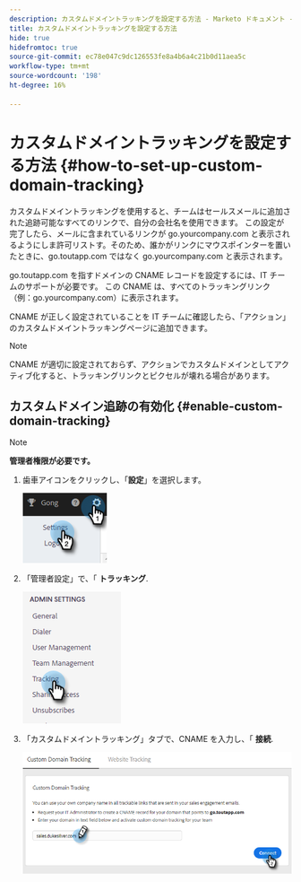 ```yaml
---
description: カスタムドメイントラッキングを設定する方法 - Marketo ドキュメント - 製品ドキュメント
title: カスタムドメイントラッキングを設定する方法
hide: true
hidefromtoc: true
source-git-commit: ec78e047c9dc126553fe8a4b6a4c21b0d11aea5c
workflow-type: tm+mt
source-wordcount: '198'
ht-degree: 16%

---
```


# カスタムドメイントラッキングを設定する方法 {#how-to-set-up-custom-domain-tracking}

カスタムドメイントラッキングを使用すると、チームはセールスメールに追加された追跡可能なすべてのリンクで、自分の会社名を使用できます。 この設定が完了したら、メールに含まれているリンクが go.yourcompany.com と表示されるようにしま許可リストす。そのため、誰かがリンクにマウスポインターを置いたときに、go.toutapp.com ではなく go.yourcompany.com と表示されます。

go.toutapp.com を指すドメインの CNAME レコードを設定するには、IT チームのサポートが必要です。 この CNAME は、すべてのトラッキングリンク（例：go.yourcompany.com）に表示されます。

CNAME が正しく設定されていることを IT チームに確認したら、「アクション」のカスタムドメイントラッキングページに追加できます。

>[!NOTE]
>
>CNAME が適切に設定されておらず、アクションでカスタムドメインとしてアクティブ化すると、トラッキングリンクとピクセルが壊れる場合があります。

## カスタムドメイン追跡の有効化 {#enable-custom-domain-tracking}

>[!NOTE]
>
>**管理者権限が必要です。**

1. 歯車アイコンをクリックし、「**設定**」を選択します。

   ![](assets/how-to-set-up-custom-domain-tracking-1.png)

1. 「管理者設定」で、「 **トラッキング**.

   ![](assets/how-to-set-up-custom-domain-tracking-2.png)

1. 「カスタムドメイントラッキング」タブで、CNAME を入力し、「 **接続**.

   ![](assets/how-to-set-up-custom-domain-tracking-3.png)
